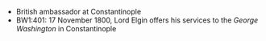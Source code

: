 - British ambassador at Constantinople
- BW1:401: 17 November 1800, Lord Elgin offers his services to the *George Washington* in Constantinople